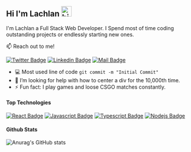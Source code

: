 ## Hi I'm Lachlan <img src="https://user-images.githubusercontent.com/1303154/88677602-1635ba80-d120-11ea-84d8-d263ba5fc3c0.gif" width="28px" alt="hi">

I'm Lachlan a Full Stack Web Developer. I Spend most of time coding outstanding projects or endlessly starting new ones.

:mailbox: Reach out to me!

[![Twitter Badge](https://img.shields.io/badge/-@lachlanterrey?style=flat&labelColor=1ca0f1&logo=twitter&logoColor=white&link=https://twitter.com/lachlanterrey)](https://twitter.com/lachlanterrey)  [![Linkedin Badge](https://img.shields.io/badge/-lachlanterrey-0e76a8?style=flat&labelColor=0e76a8&logo=linkedin&logoColor=white)](https://www.linkedin.com/in/lachlanterrey/) [![Mail Badge](https://img.shields.io/badge/-lachlanterrey-c0392b?style=flat&labelColor=c0392b&logo=gmail&logoColor=white)](mailto:lachlanterrey@yahoo.com)

<!-- TODO: Add last video link -->

- :computer: Most used line of code `git commit -m "Initial Commit"`
- 🤔 I’m looking for help with how to center a div for the 10,000th time.
- ⚡ Fun fact: I play games and loose CSGO matches constantly.

#### Top Technologies
[![React Badge](https://img.shields.io/badge/-React-61DBFB?style=for-the-badge&labelColor=black&logo=react&logoColor=61DBFB)](#) [![Javascript Badge](https://img.shields.io/badge/-Javascript-F0DB4F?style=for-the-badge&labelColor=black&logo=javascript&logoColor=F0DB4F)](#) [![Typescript Badge](https://img.shields.io/badge/-Typescript-007acc?style=for-the-badge&labelColor=black&logo=typescript&logoColor=007acc)](#) [![Nodejs Badge](https://img.shields.io/badge/-Nodejs-3C873A?style=for-the-badge&labelColor=black&logo=node.js&logoColor=3C873A)](#) 
<br />


#### Github Stats
![Anurag's GitHub stats](https://github-readme-stats.vercel.app/api?username=t3rrey&count_private=true)



